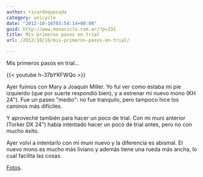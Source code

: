 ```yaml
---
author: ricardoquesada
category: unicycle
date: "2012-10-16T03:54:14+00:00"
guid: http://www.monociclo.com.ar/?p=331
title: Mis primeros pasos en trial
url: /2012/10/16/mis-primeros-pasos-en-trial/

---
```

Mis primeros pasos en trial...

{{< youtube h-37bYKFWQo >}}

Ayer fuimos con Mary a Joaquin Miller.
Yo fui ver como estaba mi pie izquierdo (que por suerte respondió bien),
y a estrenar mi nuevo mono (KH 24").
Fue un paseo "medio": no fue tranquilo, pero tampoco hice los caminos más difíciles.

Y aproveché también para hacer un poco de trial.
Con mi muni anterior (Torker DX 24") había intentado hacer un poco de trial antes,
pero no con mucho éxito.

Ayer volví a intentarlo con mi muni nuevo y la diferencia es abismal.
El nuevo mono es mucho más liviano y además tiene una rueda más ancha,
lo cual facilita las cosas.

[Fotos](https://photos.app.goo.gl/EpktyXtgv5F4FFzX8).

